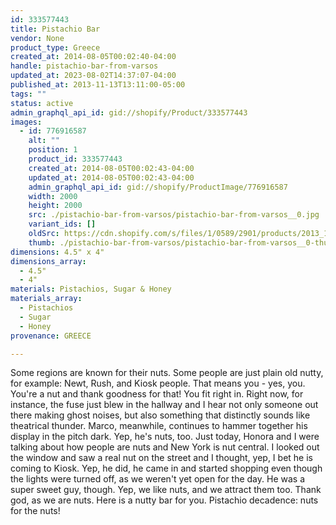 ```yaml
---
id: 333577443
title: Pistachio Bar
vendor: None
product_type: Greece
created_at: 2014-08-05T00:02:40-04:00
handle: pistachio-bar-from-varsos
updated_at: 2023-08-02T14:37:07-04:00
published_at: 2013-11-13T13:11:00-05:00
tags: ""
status: active
admin_graphql_api_id: gid://shopify/Product/333577443
images:
  - id: 776916587
    alt: ""
    position: 1
    product_id: 333577443
    created_at: 2014-08-05T00:02:43-04:00
    updated_at: 2014-08-05T00:02:43-04:00
    admin_graphql_api_id: gid://shopify/ProductImage/776916587
    width: 2000
    height: 2000
    src: ./pistachio-bar-from-varsos/pistachio-bar-from-varsos__0.jpg
    variant_ids: []
    oldSrc: https://cdn.shopify.com/s/files/1/0589/2901/products/2013_11_09_Kiosk_1116.jpeg?v=1407211363
    thumb: ./pistachio-bar-from-varsos/pistachio-bar-from-varsos__0-thumb.jpg
dimensions: 4.5" x 4"
dimensions_array:
  - 4.5"
  - 4"
materials: Pistachios, Sugar & Honey
materials_array:
  - Pistachios
  - Sugar
  - Honey
provenance: GREECE

---
```


Some regions are known for their nuts. Some people are just plain old nutty, for example: Newt, Rush, and Kiosk people. That means you \- yes, you. You're a nut and thank goodness for that! You fit right in. Right now, for instance, the fuse just blew in the hallway and I hear not only someone out there making ghost noises, but also something that distinctly sounds like theatrical thunder. Marco, meanwhile, continues to hammer together his display in the pitch dark. Yep, he's nuts, too. Just today, Honora and I were talking about how people are nuts and New York is nut central. I looked out the window and saw a real nut on the street and I thought, yep, I bet he is coming to Kiosk. Yep, he did, he came in and started shopping even though the lights were turned off, as we weren't yet open for the day. He was a super sweet guy, though. Yep, we like nuts, and we attract them too. Thank god, as we are nuts. Here is a nutty bar for you. Pistachio decadence: nuts for the nuts!